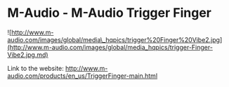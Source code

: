 # M-Audio - M-Audio Trigger Finger

![http://www.m-audio.com/images/global/media\_hqpics/trigger%20Finger%20Vibe2.jpg](http://www.m-audio.com/images/global/media_hqpics/trigger-Finger-Vibe2.jpg.md)

Link to the website:
<http://www.m-audio.com/products/en_us/TriggerFinger-main.html>
